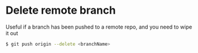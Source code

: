 # Delete remote branch

Useful if a branch has been pushed to a remote repo, and you need to wipe it out

```bash
$ git push origin --delete <branchName>
```
